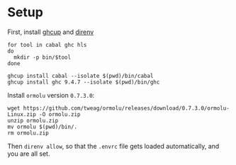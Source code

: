 # Setup

First, install [ghcup](https://www.haskell.org/ghcup/) and [direnv](https://direnv.net/)

```shell
for tool in cabal ghc hls
do
  mkdir -p bin/$tool
done

ghcup install cabal --isolate $(pwd)/bin/cabal
ghcup install ghc 9.4.7 --isolate $(pwd)/bin/ghc
```

Install `ormolu` version `0.7.3.0`:

```shell
wget https://github.com/tweag/ormolu/releases/download/0.7.3.0/ormolu-Linux.zip -O ormolu.zip
unzip ormolu.zip
mv ormolu $(pwd)/bin/.
rm ormolu.zip
```

Then `direnv allow`, so that the `.envrc` file gets loaded automatically, and you are all set.
